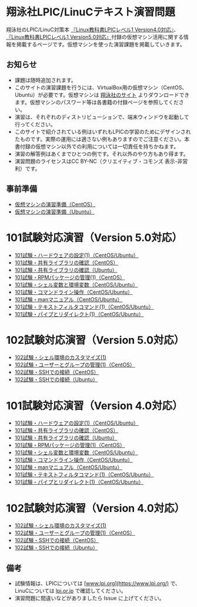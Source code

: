 # 翔泳社LPIC/LinuCテキスト演習問題
翔泳社のLPIC/LinuC対策本 [『Linux教科書LPICレベル1 Version4.0対応』](https://www.seshop.com/product/detail/17778/)、[『Linux教科書LPICレベル1 Version5.0対応』](https://www.seshop.com/product/detail/22604)付録の仮想マシン活用に関する情報を掲載するページです。仮想マシンを使った演習課題を掲載していきます。

## お知らせ
* 課題は随時追加されます。
* このサイトの演習課題を行うには、VirtualBox用の仮想マシン（CentOS、Ubuntu）が必要です。仮想マシンは [翔泳社のサイト](http://www.shoeisha.co.jp/book/download/9784798141916/detail) よりダウンロードできます。仮想マシンのパスワード等は各書籍の付録ページを参照してください。
* 演習は、それぞれのディストリビューションで、端末ウィンドウを起動して行ってください。
* このサイトで紹介されている例はいずれもLPICの学習のためにデザインされたものです。実際の運用には適さない例もありますのでご注意ください。本書付録の仮想マシン以外での利用については一切責任を持ちかねます。
* 演習の解答例はあくまでひとつの例です。それ以外のやり方もあり得ます。
* 演習問題のライセンスはCC BY-NC（クリエイティブ・コモンズ 表示-非営利）です。

## 事前準備
* [仮想マシンの演習準備（CentOS）](https://lpic.jp/lpicvm/101centos_pre.html)
* [仮想マシンの演習準備（Ubuntu）](https://lpic.jp/lpicvm/101ubuntu_pre.html)

# 101試験対応演習（Version 5.0対応）
* [101試験・ハードウェアの設定(1)（CentOS/Ubuntu）](v5_101/101-1-01.md)
* [101試験・共有ライブラリの確認（CentOS）](v5_101/102-3-01.md)
* [101試験・共有ライブラリの確認（Ubuntu）](v5_101/102-3-01u.md)
* [101試験・RPMパッケージの管理(1)（CentOS）](v5_101/102-5-01.md)
* [101試験・シェル変数と環境変数（CentOS/Ubuntu）](v5_101/103-1-01.md)
* [101試験・コマンドライン操作（CentOS/Ubuntu）](v5_101/103-1-02.md)
* [101試験・manマニュアル（CentOS/Ubuntu）](v5_101/103-1-03.md)
* [101試験・テキストフィルタコマンド(1)（CentOS/Ubuntu）](v5_101/103-2-01.md)
* [101試験・パイプとリダイレクト(1)（CentOS/Ubuntu）](v5_101/103-4-01.md)

# 102試験対応演習（Version 5.0対応）
* [102試験・シェル環境のカスタマイズ(1)](v5_102/105-1-01.md)
* [102試験・ユーザーとグループの管理(1)（CentOS）](v5_102/107-1-01.md)
* [102試験・SSHでの接続（CentOS）](v5_102/110-3-01.md)
* [102試験・SSHでの接続（Ubuntu）](v5_102/110-3-01u.md)


# 101試験対応演習（Version 4.0対応）
* [101試験・ハードウェアの設定(1)（CentOS/Ubuntu）](v4_101/101-1-01.md)
* [101試験・共有ライブラリの確認（CentOS）](v4_101/102-3-01.md)
* [101試験・共有ライブラリの確認（Ubuntu）](v4_101/102-3-01u.md)
* [101試験・RPMパッケージの管理(1)（CentOS）](v4_101/102-5-01.md)
* [101試験・シェル変数と環境変数（CentOS/Ubuntu）](v4_101/103-1-01.md)
* [101試験・コマンドライン操作（CentOS/Ubuntu）](v4_101/103-1-02.md)
* [101試験・manマニュアル（CentOS/Ubuntu）](v4_101/103-1-03.md)
* [101試験・テキストフィルタコマンド(1)（CentOS/Ubuntu）](v4_101/103-2-01.md)
* [101試験・パイプとリダイレクト(1)（CentOS/Ubuntu）](v4_101/103-4-01.md)

# 102試験対応演習（Version 4.0対応）
* [102試験・シェル環境のカスタマイズ(1)](v4_102/105-1-01.md)
* [102試験・ユーザーとグループの管理(1)（CentOS）](v4_102/107-1-01.md)
* [102試験・SSHでの接続（CentOS）](v4_102/110-3-01.md)
* [102試験・SSHでの接続（Ubuntu）](v4_102/110-3-01u.md)


## 備考
* 試験情報は、LPICについては [www.lpi.org](https://www.lpi.org/) で、LinuCについては [lpi.or.jp](https://lpi.or.jp/) で確認してください。
* 演習問題に間違いなどがありましたら Issue に上げてください。
